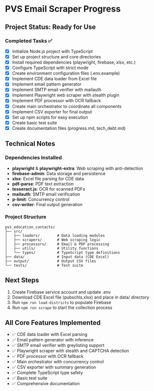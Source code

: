# PVS Email Scraper Progress

## Project Status: Ready for Use

### Completed Tasks ✅
- [x] Initialize Node.js project with TypeScript
- [x] Set up project structure and core directories
- [x] Install required dependencies (playwright, firebase, xlsx, etc.)
- [x] Configure TypeScript with strict mode
- [x] Create environment configuration files (.env.example)
- [x] Implement CDE data loader from Excel file
- [x] Implement email pattern generator
- [x] Implement SMTP email verifier with mailauth
- [x] Implement Playwright web scraper with stealth plugin
- [x] Implement PDF processor with OCR fallback
- [x] Create main orchestrator to coordinate all components
- [x] Implement CSV exporter for final output
- [x] Set up npm scripts for easy execution
- [x] Create basic test suite
- [x] Create documentation files (progress.md, tech_debt.md)

## Technical Notes

### Dependencies Installed
- **playwright** & **playwright-extra**: Web scraping with anti-detection
- **firebase-admin**: Data storage and persistence
- **xlsx**: Excel file parsing for CDE data
- **pdf-parse**: PDF text extraction
- **tesseract.js**: OCR for scanned PDFs
- **mailauth**: SMTP email verification
- **p-limit**: Concurrency control
- **csv-writer**: Final output generation

### Project Structure
```
pvs_education_contacts/
├── src/
│   ├── loaders/        # Data loading modules
│   ├── scrapers/       # Web scraping logic
│   ├── processors/     # Email & PDF processing
│   ├── utils/          # Utility functions
│   └── types/          # TypeScript type definitions
├── data/               # Input data (CDE Excel)
├── output/             # Output CSV files
└── tests/              # Test suite
```

## Next Steps
1. Create Firebase service account and update .env
2. Download CDE Excel file (pubschls.xlsx) and place in data/ directory
3. Run `npm run load-districts` to populate Firebase
4. Run `npm run scrape` to start the collection process

## All Core Features Implemented
- ✅ CDE data loader with Excel parsing
- ✅ Email pattern generator with inference
- ✅ SMTP email verifier with greylisting support
- ✅ Playwright scraper with stealth and CAPTCHA detection
- ✅ PDF processor with OCR fallback
- ✅ Main orchestrator with concurrency control
- ✅ CSV exporter with summary generation
- ✅ Complete TypeScript type safety
- ✅ Basic test suite
- ✅ Comprehensive documentation